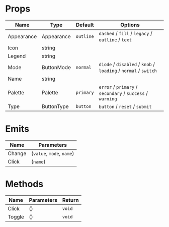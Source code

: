 # Props

| Name       | Type       | Default     | Options                                                                     |
| ---------- | ---------- | ----------- | --------------------------------------------------------------------------- |
| Appearance | Appearance | `outline` | `dashed` / `fill` / `legacy` / `outline` / `text`                 |
| Icon       | string     |             |                                                                             |
| Legend     | string     |             |                                                                             |
| Mode       | ButtonMode | `normal`  | `diode` / `disabled` / `knob` / `loading` / `normal` / `switch` |
| Name       | string     |             |                                                                             |
| Palette    | Palette    | `primary` | `error` / `primary` / `secondary` / `success` / `warning`         |
| Type       | ButtonType | `button`  | `button` / `reset` / `submit`                                         |

# Emits

| Name   | Parameters                      |
| ------ | ------------------------------- |
| Change | (`value`, `mode`, `name`) |
| Click  | (`name`)                      |

# Methods

| Name   | Parameters | Return   |
| ------ | ---------- | -------- |
| Click  | ()         | `void` |
| Toggle | ()         | `void` |
